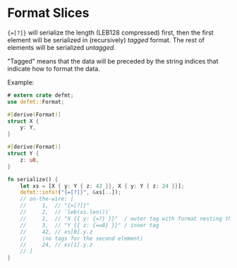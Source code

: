 # Format Slices

`{=[?]}` will serialize the length (LEB128 compressed) first, then the first element will be serialized in (recursively) *tagged* format. The rest of elements will be serialized *untagged*.

"Tagged" means that the data will be preceded by the string indices that indicate how to format the data.

Example:

``` rust
# extern crate defmt;
use defmt::Format;

#[derive(Format)]
struct X {
    y: Y,
}

#[derive(Format)]
struct Y {
    z: u8,
}

fn serialize() {
    let xs = [X { y: Y { z: 42 }}, X { y: Y { z: 24 }}];
    defmt::info!("{=[?]}", &xs[..]);
    // on-the-wire: [
    //     1,  // "{=[?]}"
    //     2,  // `leb(xs.len())`
    //     2,  // "X {{ y: {=?} }}"  / outer tag with format nesting through `=?`
    //     3,  // "Y {{ z: {=u8} }}" / inner tag
    //     42, // xs[0].y.z
    //     (no tags for the second element)
    //     24, // xs[1].y.z
    // ]
}
```
